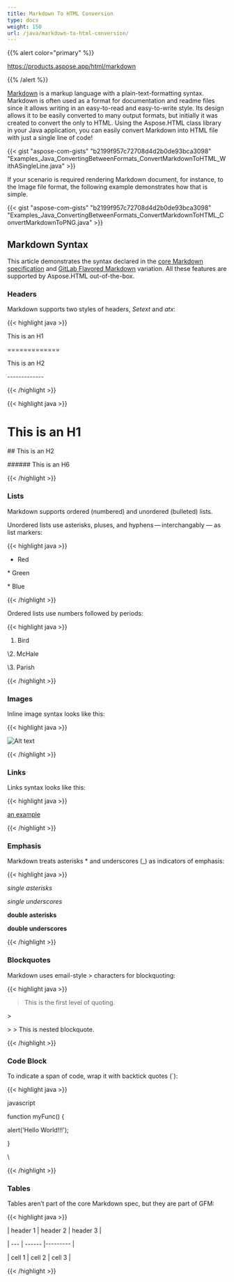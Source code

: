 ```yaml
---
title: Markdown To HTML Conversion
type: docs
weight: 150
url: /java/markdown-to-html-conversion/
---
```


{{% alert color="primary" %}} 

<https://products.aspose.app/html/markdown> 

{{% /alert %}} 

[Markdown](http://en.wikipedia.org/wiki/Markdown) is a markup language with a plain-text-formatting syntax. Markdown is often used as a format for documentation and readme files since it allows writing in an easy-to-read and easy-to-write style. Its design allows it to be easily converted to many output formats, but initially it was created to convert the only to HTML. Using the Aspose.HTML class library in your Java application, you can easily convert Markdown into HTML file with just a single line of code!

{{< gist "aspose-com-gists" "b2199f957c72708d4d2b0de93bca3098" "Examples_Java_ConvertingBetweenFormats_ConvertMarkdownToHTML_WithASingleLine.java" >}}

If your scenario is required rendering Markdown document, for instance, to the Image file format, the following example demonstrates how that is simple.

{{< gist "aspose-com-gists" "b2199f957c72708d4d2b0de93bca3098" "Examples_Java_ConvertingBetweenFormats_ConvertMarkdownToHTML_ConvertMarkdownToPNG.java" >}}
## **Markdown Syntax**
This article demonstrates the syntax declared in the [core Markdown specification](https://daringfireball.net/projects/markdown/) and [GitLab Flavored Markdown](https://docs.gitlab.com/ee/user/markdown.html) variation. All these features are supported by Aspose.HTML out-of-the-box.
### **Headers**
Markdown supports two styles of headers, *Setext* and *atx*:



{{< highlight java >}}

 This is an H1

\=============

This is an H2

\-------------

{{< /highlight >}}

{{< highlight java >}}

 # This is an H1

\## This is an H2

\###### This is an H6

{{< /highlight >}}
### **Lists**
Markdown supports ordered (numbered) and unordered (bulleted) lists.

Unordered lists use asterisks, pluses, and hyphens — interchangably — as list markers:

{{< highlight java >}}

 *   Red

\*   Green

\*   Blue

{{< /highlight >}}

Ordered lists use numbers followed by periods:

{{< highlight java >}}

 1.  Bird

\2.  McHale

\3.  Parish

{{< /highlight >}}
### **Images**
Inline image syntax looks like this:

{{< highlight java >}}

 ![Alt text](/path/to/img.jpg)

{{< /highlight >}}
### **Links**
Links syntax looks like this:

{{< highlight java >}}

 [an example](http://example.com/ "Title")

{{< /highlight >}}
### **Emphasis**
Markdown treats asterisks * and underscores (_) as indicators of emphasis:

{{< highlight java >}}

 *single asterisks*

_single underscores_

**double asterisks**

__double underscores__

{{< /highlight >}}
### **Blockquotes**
Markdown uses email-style > characters for blockquoting:

{{< highlight java >}}

 > This is the first level of quoting.

\>

\> > This is nested blockquote.

{{< /highlight >}}
### **Code Block**
To indicate a span of code, wrap it with backtick quotes (`):

{{< highlight java >}}

 javascript

function myFunc() {

   alert('Hello World!!!');

}

\

{{< /highlight >}}
### **Tables**
Tables aren’t part of the core Markdown spec, but they are part of GFM:

{{< highlight java >}}

 | header 1 | header 2 | header 3 |

\| --- | ------ |--------- |

| cell 1 | cell 2 | cell 3 |

{{< /highlight >}}
